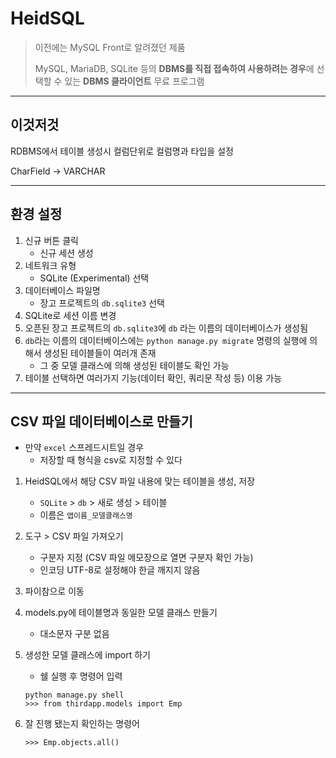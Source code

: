 # HeidSQL

> 이전에는 MySQL Front로 알려졌던 제품
>
> MySQL, MariaDB, SQLite 등의 **DBMS를 직접 접속하여 사용하려는 경우**에 선택할 수 있는 **DBMS 클라이언트** 무료 프로그램

 

---



## 이것저것

RDBMS에서 테이블 생성시 컬럼단위로 컬럼명과 타입을 설정

CharField -> VARCHAR



---



## 환경 설정

1. 신규 버튼 클릭
   * 신규 세션 생성
2. 네트워크 유형
   * SQLite (Experimental) 선택
3. 데이터베이스 파일명
   * 장고 프로젝트의 `db.sqlite3` 선택
4. SQLite로 세션 이름 변경
5. 오픈된 장고 프로젝트의 `db.sqlite3`에 `db` 라는 이름의 데이터베이스가 생성됨
6. `db`라는 이름의 데이터베이스에는 `python manage.py migrate` 명령의 실행에 의해서 생성된 테이블들이 여러개 존재
   *  그 중 모델 클래스에 의해 생성된 테이블도 확인 가능
7. 테이블 선택하면 여러가지 기능(데이터 확인, 쿼리문 작성 등) 이용 가능



---



## CSV 파일 데이터베이스로 만들기

* 만약 `excel` 스프레드시트일 경우
  *  저장할 때 형식을 csv로 지정할 수 있다

1. HeidSQL에서 해당 CSV 파일 내용에 맞는 테이블을 생성, 저장
   * `SQLite` > `db` > 새로 생성 > 테이블
   * 이름은 `앱이름_모델클래스명`

2. 도구 > CSV 파일 가져오기
   * 구분자 지정 (CSV 파일 메모장으로 열면 구분자 확인 가능)
   * 인코딩 UTF-8로 설정해야 한글 깨지지 않음

3. 파이참으로 이동

4. models.py에 테이블명과 동일한 모델 클래스 만들기

   * 대소문자 구분 없음

5. 생성한 모델 클래스에 import 하기

   * 쉘 실행 후 명령어 입력

   ```
   python manage.py shell
   >>> from thirdapp.models import Emp
   ```

5. 잘 진행 됐는지 확인하는 명령어

   ```
   >>> Emp.objects.all()
   ```

   

